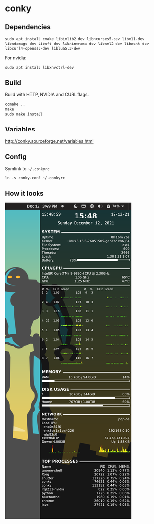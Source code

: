 # conky

## Dependencies

```
sudo apt install cmake libimlib2-dev libncurses5-dev libx11-dev libxdamage-dev libxft-dev libxinerama-dev libxml2-dev libxext-dev libcurl4-openssl-dev liblua5.3-dev
```

For nvidia:

```
sudo apt install libxnvctrl-dev
```

## Build

Build with HTTP, NVIDIA and CURL flags.

```
ccmake ..
make
sudo make install
```

## Variables

http://conky.sourceforge.net/variables.html


## Config

Symlink to `~/.conkyrc`

```
ln -s conky.conf ~/.conkyrc
```

## How it looks

![Screenshot](screenshot.png)
